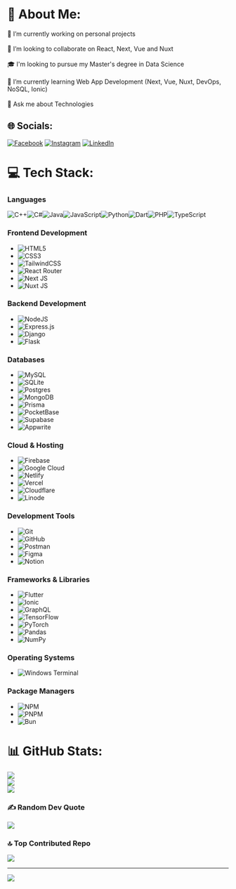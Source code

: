 # 💫 About Me:
🔭 I’m currently working on personal projects<br><br>👯 I’m looking to collaborate on React, Next, Vue and Nuxt<br><br>🎓 I'm looking to pursue my Master's degree in Data Science<br><br>🌱 I’m currently learning Web App Development (Next, Vue, Nuxt, DevOps, NoSQL, Ionic)<br><br>💬 Ask me about Technologies


## 🌐 Socials:
[![Facebook](https://img.shields.io/badge/Facebook-%231877F2.svg?logo=Facebook&logoColor=white)](https://facebook.com/https://www.facebook.com/Salam20201/) [![Instagram](https://img.shields.io/badge/Instagram-%23E4405F.svg?logo=Instagram&logoColor=white)](https://instagram.com/https://www.instagram.com/abdulsalam_sultan20/) [![LinkedIn](https://img.shields.io/badge/LinkedIn-%230077B5.svg?logo=linkedin&logoColor=white)](https://linkedin.com/in/https://www.linkedin.com/in/salam-ghaleb/) 

# 💻 Tech Stack:
### **Languages**  
![C++](https://img.shields.io/badge/c++-%2300599C.svg?style=for-the-badge&logo=c%2B%2B&logoColor=white)![C#](https://img.shields.io/badge/c%23-%23239120.svg?style=for-the-badge&logo=csharp&logoColor=white)![Java](https://img.shields.io/badge/java-%23ED8B00.svg?style=for-the-badge&logo=openjdk&logoColor=white)![JavaScript](https://img.shields.io/badge/javascript-%23323330.svg?style=for-the-badge&logo=javascript&logoColor=%23F7DF1E)![Python](https://img.shields.io/badge/python-3670A0?style=for-the-badge&logo=python&logoColor=ffdd54)![Dart](https://img.shields.io/badge/dart-%230175C2.svg?style=for-the-badge&logo=dart&logoColor=white)![PHP](https://img.shields.io/badge/php-%23777BB4.svg?style=for-the-badge&logo=php&logoColor=white)![TypeScript](https://img.shields.io/badge/typescript-%23007ACC.svg?style=for-the-badge&logo=typescript&logoColor=white)  

### **Frontend Development**  
- ![HTML5](https://img.shields.io/badge/html5-%23E34F26.svg?style=for-the-badge&logo=html5&logoColor=white)  
- ![CSS3](https://img.shields.io/badge/css3-%231572B6.svg?style=for-the-badge&logo=css3&logoColor=white)  
- ![TailwindCSS](https://img.shields.io/badge/tailwindcss-%2338B2AC.svg?style=for-the-badge&logo=tailwind-css&logoColor=white)  
- ![React Router](https://img.shields.io/badge/React_Router-CA4245?style=for-the-badge&logo=react-router&logoColor=white)  
- ![Next JS](https://img.shields.io/badge/Next-black?style=for-the-badge&logo=next.js&logoColor=white)  
- ![Nuxt JS](https://img.shields.io/badge/Nuxt-002E3B?style=for-the-badge&logo=nuxt.js&logoColor=#00DC82)  

### **Backend Development**  
- ![NodeJS](https://img.shields.io/badge/node.js-6DA55F?style=for-the-badge&logo=node.js&logoColor=white)  
- ![Express.js](https://img.shields.io/badge/express.js-%23404d59.svg?style=for-the-badge&logo=express&logoColor=%2361DAFB)  
- ![Django](https://img.shields.io/badge/django-%23092E20.svg?style=for-the-badge&logo=django&logoColor=white)  
- ![Flask](https://img.shields.io/badge/flask-%23000.svg?style=for-the-badge&logo=flask&logoColor=white)  

### **Databases**  
- ![MySQL](https://img.shields.io/badge/mysql-4479A1.svg?style=for-the-badge&logo=mysql&logoColor=white)  
- ![SQLite](https://img.shields.io/badge/sqlite-%2307405e.svg?style=for-the-badge&logo=sqlite&logoColor=white)  
- ![Postgres](https://img.shields.io/badge/postgres-%23316192.svg?style=for-the-badge&logo=postgresql&logoColor=white)  
- ![MongoDB](https://img.shields.io/badge/MongoDB-%234ea94b.svg?style=for-the-badge&logo=mongodb&logoColor=white)  
- ![Prisma](https://img.shields.io/badge/Prisma-3982CE?style=for-the-badge&logo=Prisma&logoColor=white)  
- ![PocketBase](https://img.shields.io/badge/pocketbase-%23b8dbe4.svg?style=for-the-badge&logo=Pocketbase&logoColor=black)  
- ![Supabase](https://img.shields.io/badge/Supabase-3ECF8E?style=for-the-badge&logo=supabase&logoColor=white)  
- ![Appwrite](https://img.shields.io/badge/Appwrite-%23FD366E.svg?style=for-the-badge&logo=appwrite&logoColor=white)  

### **Cloud & Hosting**  
- ![Firebase](https://img.shields.io/badge/firebase-a08021?style=for-the-badge&logo=firebase&logoColor=ffcd34)  
- ![Google Cloud](https://img.shields.io/badge/GoogleCloud-%234285F4.svg?style=for-the-badge&logo=google-cloud&logoColor=white)  
- ![Netlify](https://img.shields.io/badge/netlify-%23000000.svg?style=for-the-badge&logo=netlify&logoColor=#00C7B7)  
- ![Vercel](https://img.shields.io/badge/vercel-%23000000.svg?style=for-the-badge&logo=vercel&logoColor=white)  
- ![Cloudflare](https://img.shields.io/badge/Cloudflare-F38020?style=for-the-badge&logo=Cloudflare&logoColor=white)  
- ![Linode](https://img.shields.io/badge/linode-00A95C?style=for-the-badge&logo=linode&logoColor=white)  

### **Development Tools**  
- ![Git](https://img.shields.io/badge/git-%23F05033.svg?style=for-the-badge&logo=git&logoColor=white)  
- ![GitHub](https://img.shields.io/badge/github-%23121011.svg?style=for-the-badge&logo=github&logoColor=white)  
- ![Postman](https://img.shields.io/badge/Postman-FF6C37?style=for-the-badge&logo=postman&logoColor=white)  
- ![Figma](https://img.shields.io/badge/figma-%23F24E1E.svg?style=for-the-badge&logo=figma&logoColor=white)  
- ![Notion](https://img.shields.io/badge/Notion-%23000000.svg?style=for-the-badge&logo=notion&logoColor=white)  

### **Frameworks & Libraries**  
- ![Flutter](https://img.shields.io/badge/Flutter-%2302569B.svg?style=for-the-badge&logo=Flutter&logoColor=white)
- ![Ionic](https://img.shields.io/badge/Ionic-%233880FF.svg?style=for-the-badge&logo=Ionic&logoColor=white) 
- ![GraphQL](https://img.shields.io/badge/-GraphQL-E10098?style=for-the-badge&logo=graphql&logoColor=white)  
- ![TensorFlow](https://img.shields.io/badge/TensorFlow-%23FF6F00.svg?style=for-the-badge&logo=TensorFlow&logoColor=white)  
- ![PyTorch](https://img.shields.io/badge/PyTorch-%23EE4C2C.svg?style=for-the-badge&logo=PyTorch&logoColor=white)  
- ![Pandas](https://img.shields.io/badge/pandas-%23150458.svg?style=for-the-badge&logo=pandas&logoColor=white)  
- ![NumPy](https://img.shields.io/badge/numpy-%23013243.svg?style=for-the-badge&logo=numpy&logoColor=white)


### **Operating Systems**  
- ![Windows Terminal](https://img.shields.io/badge/Windows%20Terminal-%234D4D4D.svg?style=for-the-badge&logo=windows-terminal&logoColor=white)  

### **Package Managers**  
- ![NPM](https://img.shields.io/badge/NPM-%23CB3837.svg?style=for-the-badge&logo=npm&logoColor=white)  
- ![PNPM](https://img.shields.io/badge/pnpm-%234a4a4a.svg?style=for-the-badge&logo=pnpm&logoColor=f69220)  
- ![Bun](https://img.shields.io/badge/Bun-%23000000.svg?style=for-the-badge&logo=bun&logoColor=white)
   
# 📊 GitHub Stats:
![](https://github-readme-stats.vercel.app/api?username=abdulsalam-s-ghaleb&theme=dark&hide_border=false&include_all_commits=false&count_private=true)<br/>
![](https://github-readme-streak-stats.herokuapp.com/?user=abdulsalam-s-ghaleb&theme=dark&hide_border=false)<br/>
![](https://github-readme-stats.vercel.app/api/top-langs/?username=abdulsalam-s-ghaleb&theme=dark&hide_border=false&include_all_commits=false&count_private=true&layout=compact)

### ✍️ Random Dev Quote
![](https://quotes-github-readme.vercel.app/api?type=horizontal&theme=merko)

### 🔝 Top Contributed Repo
![](https://github-contributor-stats.vercel.app/api?username=abdulsalam-s-ghaleb&limit=5&theme=merko&combine_all_yearly_contributions=true)

---
[![](https://visitcount.itsvg.in/api?id=abdulsalam-s-ghaleb&icon=5&color=3)](https://visitcount.itsvg.in)

<!-- Proudly created with GPRM ( https://gprm.itsvg.in ) -->
